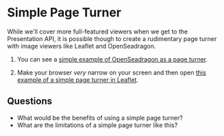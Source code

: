 # Simple Page Turner

While we'll cover more full-featured viewers when we get to the Presentation API, it is possible though to create a rudimentary page turner with image viewers like Leaflet and OpenSeadragon.

1. You can see a [simple example of OpenSeadragon as a page turner](https://openseadragon.github.io/examples/tilesource-iiif/).

2. Make your browser _very_ narrow on your screen and then open [this example of a simple page turner in Leaflet](https://d.lib.ncsu.edu/collections/catalog/ua102_200-002-bx0009-003-175).
<!-- #backlog:1000 once the NCSU Libraries example no longer uses Leaflet use a different example -->

## Questions

- What would be the benefits of using a simple page turner?
- What are the limitations of a simple page turner like this?
